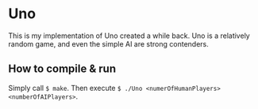 # Uno
This is my implementation of Uno created a while back. Uno is a relatively random game, and even the simple AI are strong contenders.

## How to compile & run
Simply call ```$ make```. Then execute ```$ ./Uno <numerOfHumanPlayers> <numberOfAIPlayers>```. 